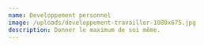 ```yaml
---
name: Developpement personnel
image: /uploads/developpement-travailler-1080x675.jpg
description: Donner le maximum de soi même.
---
```


